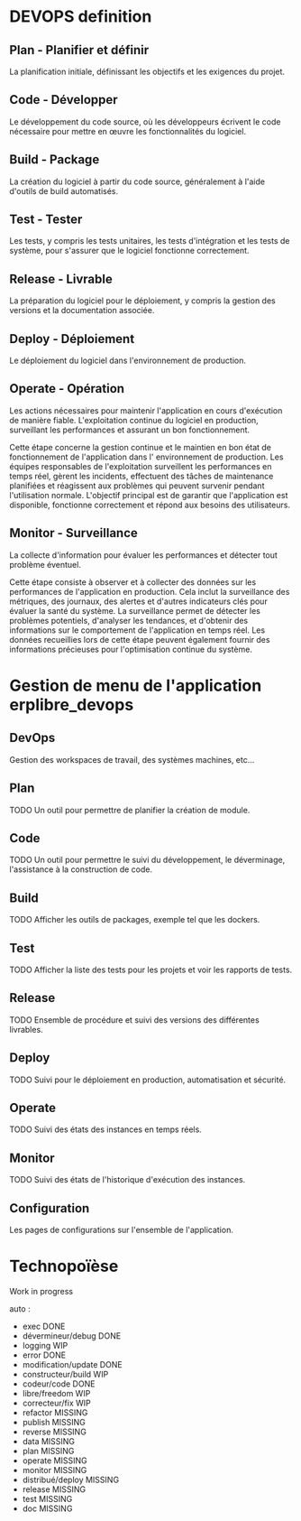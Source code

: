 # DEVOPS definition

## Plan - Planifier et définir

La planification initiale, définissant les objectifs et les exigences du projet.

## Code - Développer

Le développement du code source, où les développeurs écrivent le code nécessaire pour mettre en œuvre les
fonctionnalités du logiciel.

## Build - Package

La création du logiciel à partir du code source, généralement à l'aide d'outils de build automatisés.

## Test - Tester

Les tests, y compris les tests unitaires, les tests d'intégration et les tests de système, pour s'assurer que le
logiciel fonctionne correctement.

## Release - Livrable

La préparation du logiciel pour le déploiement, y compris la gestion des versions et la documentation associée.

## Deploy - Déploiement

Le déploiement du logiciel dans l'environnement de production.

## Operate - Opération

Les actions nécessaires pour maintenir l'application en cours d'exécution de manière fiable. L'exploitation continue du
logiciel en production, surveillant les performances et assurant un bon fonctionnement.

Cette étape concerne la gestion continue et le maintien en bon état de fonctionnement de l'application dans l'
environnement de production. Les équipes responsables de l'exploitation surveillent les performances en temps réel,
gèrent les incidents, effectuent des tâches de maintenance planifiées et réagissent aux problèmes qui peuvent survenir
pendant l'utilisation normale. L'objectif principal est de garantir que l'application est disponible, fonctionne
correctement et répond aux besoins des utilisateurs.

## Monitor - Surveillance

La collecte d'information pour évaluer les performances et détecter tout problème éventuel.

Cette étape consiste à observer et à collecter des données sur les performances de l'application en production. Cela
inclut la surveillance des métriques, des journaux, des alertes et d'autres indicateurs clés pour évaluer la santé du
système. La surveillance permet de détecter les problèmes potentiels, d'analyser les tendances, et d'obtenir des
informations sur le comportement de l'application en temps réel. Les données recueillies lors de cette étape peuvent
également fournir des informations précieuses pour l'optimisation continue du système.

# Gestion de menu de l'application erplibre_devops

## DevOps

Gestion des workspaces de travail, des systèmes machines, etc...

## Plan

TODO Un outil pour permettre de planifier la création de module.

## Code

TODO Un outil pour permettre le suivi du développement, le déverminage, l'assistance à la construction de code.

## Build

TODO Afficher les outils de packages, exemple tel que les dockers.

## Test

TODO Afficher la liste des tests pour les projets et voir les rapports de tests.

## Release

TODO Ensemble de procédure et suivi des versions des différentes livrables.

## Deploy

TODO Suivi pour le déploiement en production, automatisation et sécurité.

## Operate

TODO Suivi des états des instances en temps réels.

## Monitor

TODO Suivi des états de l'historique d'exécution des instances.

## Configuration

Les pages de configurations sur l'ensemble de l'application.

# Technopoïèse

Work in progress

auto :

-   exec DONE
-   dévermineur/debug DONE
-   logging WIP
-   error DONE
-   modification/update DONE
-   constructeur/build WIP
-   codeur/code DONE
-   libre/freedom WIP
-   correcteur/fix WIP
-   refactor MISSING
-   publish MISSING
-   reverse MISSING
-   data MISSING
-   plan MISSING
-   operate MISSING
-   monitor MISSING
-   distribué/deploy MISSING
-   release MISSING
-   test MISSING
-   doc MISSING
